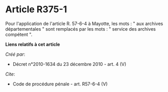 # Article R375-1

Pour l'application de l'article R. 57-6-4 à Mayotte, les mots : " aux archives départementales " sont remplacés par les
mots : " service des archives compétent ".

**Liens relatifs à cet article**

_Créé par_:

  - Décret n°2010-1634 du 23 décembre 2010 - art. 4 (V)

_Cite_:

  - Code de procédure pénale - art. R57-6-4 (V)

